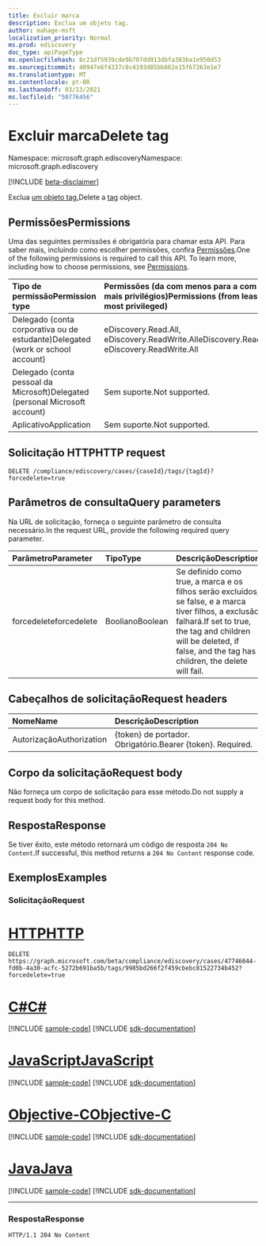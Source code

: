 ```yaml
---
title: Excluir marca
description: Exclua um objeto tag.
author: mahage-msft
localization_priority: Normal
ms.prod: ediscovery
doc_type: apiPageType
ms.openlocfilehash: 8c21df5939cde9b707dd913dbfa383ba1e950d53
ms.sourcegitcommit: 40947e6f4337c8c4193d85bb862e15f67263e1e7
ms.translationtype: MT
ms.contentlocale: pt-BR
ms.lasthandoff: 03/13/2021
ms.locfileid: "50776456"
---
```

# <a name="delete-tag"></a><span data-ttu-id="c2608-103">Excluir marca</span><span class="sxs-lookup"><span data-stu-id="c2608-103">Delete tag</span></span>

<span data-ttu-id="c2608-104">Namespace: microsoft.graph.ediscovery</span><span class="sxs-lookup"><span data-stu-id="c2608-104">Namespace: microsoft.graph.ediscovery</span></span>

[!INCLUDE [beta-disclaimer](../../includes/beta-disclaimer.md)]

<span data-ttu-id="c2608-105">Exclua [um objeto tag.](../resources/ediscovery-tag.md)</span><span class="sxs-lookup"><span data-stu-id="c2608-105">Delete a [tag](../resources/ediscovery-tag.md) object.</span></span>

## <a name="permissions"></a><span data-ttu-id="c2608-106">Permissões</span><span class="sxs-lookup"><span data-stu-id="c2608-106">Permissions</span></span>

<span data-ttu-id="c2608-p101">Uma das seguintes permissões é obrigatória para chamar esta API. Para saber mais, incluindo como escolher permissões, confira [Permissões](/graph/permissions-reference).</span><span class="sxs-lookup"><span data-stu-id="c2608-p101">One of the following permissions is required to call this API. To learn more, including how to choose permissions, see [Permissions](/graph/permissions-reference).</span></span>

|<span data-ttu-id="c2608-109">Tipo de permissão</span><span class="sxs-lookup"><span data-stu-id="c2608-109">Permission type</span></span>|<span data-ttu-id="c2608-110">Permissões (da com menos para a com mais privilégios)</span><span class="sxs-lookup"><span data-stu-id="c2608-110">Permissions (from least to most privileged)</span></span>|
|:---|:---|
|<span data-ttu-id="c2608-111">Delegado (conta corporativa ou de estudante)</span><span class="sxs-lookup"><span data-stu-id="c2608-111">Delegated (work or school account)</span></span>|<span data-ttu-id="c2608-112">eDiscovery.Read.All, eDiscovery.ReadWrite.All</span><span class="sxs-lookup"><span data-stu-id="c2608-112">eDiscovery.Read.All, eDiscovery.ReadWrite.All</span></span>|
|<span data-ttu-id="c2608-113">Delegado (conta pessoal da Microsoft)</span><span class="sxs-lookup"><span data-stu-id="c2608-113">Delegated (personal Microsoft account)</span></span>|<span data-ttu-id="c2608-114">Sem suporte.</span><span class="sxs-lookup"><span data-stu-id="c2608-114">Not supported.</span></span>|
|<span data-ttu-id="c2608-115">Aplicativo</span><span class="sxs-lookup"><span data-stu-id="c2608-115">Application</span></span>|<span data-ttu-id="c2608-116">Sem suporte.</span><span class="sxs-lookup"><span data-stu-id="c2608-116">Not supported.</span></span>|

## <a name="http-request"></a><span data-ttu-id="c2608-117">Solicitação HTTP</span><span class="sxs-lookup"><span data-stu-id="c2608-117">HTTP request</span></span>

<!-- {
  "blockType": "ignored"
}
-->

``` http
DELETE /compliance/ediscovery/cases/{caseId}/tags/{tagId}?forcedelete=true
```

## <a name="query-parameters"></a><span data-ttu-id="c2608-118">Parâmetros de consulta</span><span class="sxs-lookup"><span data-stu-id="c2608-118">Query parameters</span></span>

<span data-ttu-id="c2608-119">Na URL de solicitação, forneça o seguinte parâmetro de consulta necessário.</span><span class="sxs-lookup"><span data-stu-id="c2608-119">In the request URL, provide the following required query parameter.</span></span>

| <span data-ttu-id="c2608-120">Parâmetro</span><span class="sxs-lookup"><span data-stu-id="c2608-120">Parameter</span></span>     | <span data-ttu-id="c2608-121">Tipo</span><span class="sxs-lookup"><span data-stu-id="c2608-121">Type</span></span>    | <span data-ttu-id="c2608-122">Descrição</span><span class="sxs-lookup"><span data-stu-id="c2608-122">Description</span></span>                                                                              |
|:--------------|:--------|:-----------------------------------------------------------------------------------------|
| <span data-ttu-id="c2608-123">forcedelete</span><span class="sxs-lookup"><span data-stu-id="c2608-123">forcedelete</span></span>   | <span data-ttu-id="c2608-124">Booliano</span><span class="sxs-lookup"><span data-stu-id="c2608-124">Boolean</span></span> | <span data-ttu-id="c2608-125">Se definido como true, a marca e os filhos serão excluídos, se false, e a marca tiver filhos, a exclusão falhará.</span><span class="sxs-lookup"><span data-stu-id="c2608-125">If set to true, the tag and children will be deleted, if false, and the tag has children, the delete will fail.</span></span> |

## <a name="request-headers"></a><span data-ttu-id="c2608-126">Cabeçalhos de solicitação</span><span class="sxs-lookup"><span data-stu-id="c2608-126">Request headers</span></span>

|<span data-ttu-id="c2608-127">Nome</span><span class="sxs-lookup"><span data-stu-id="c2608-127">Name</span></span>|<span data-ttu-id="c2608-128">Descrição</span><span class="sxs-lookup"><span data-stu-id="c2608-128">Description</span></span>|
|:---|:---|
|<span data-ttu-id="c2608-129">Autorização</span><span class="sxs-lookup"><span data-stu-id="c2608-129">Authorization</span></span>|<span data-ttu-id="c2608-p102">{token} de portador. Obrigatório.</span><span class="sxs-lookup"><span data-stu-id="c2608-p102">Bearer {token}. Required.</span></span>|

## <a name="request-body"></a><span data-ttu-id="c2608-132">Corpo da solicitação</span><span class="sxs-lookup"><span data-stu-id="c2608-132">Request body</span></span>

<span data-ttu-id="c2608-133">Não forneça um corpo de solicitação para esse método.</span><span class="sxs-lookup"><span data-stu-id="c2608-133">Do not supply a request body for this method.</span></span>

## <a name="response"></a><span data-ttu-id="c2608-134">Resposta</span><span class="sxs-lookup"><span data-stu-id="c2608-134">Response</span></span>

<span data-ttu-id="c2608-135">Se tiver êxito, este método retornará um código de resposta `204 No Content`.</span><span class="sxs-lookup"><span data-stu-id="c2608-135">If successful, this method returns a `204 No Content` response code.</span></span>

## <a name="examples"></a><span data-ttu-id="c2608-136">Exemplos</span><span class="sxs-lookup"><span data-stu-id="c2608-136">Examples</span></span>

### <a name="request"></a><span data-ttu-id="c2608-137">Solicitação</span><span class="sxs-lookup"><span data-stu-id="c2608-137">Request</span></span>


# <a name="http"></a>[<span data-ttu-id="c2608-138">HTTP</span><span class="sxs-lookup"><span data-stu-id="c2608-138">HTTP</span></span>](#tab/http)
<!-- {
  "blockType": "request",
  "name": "delete_tag"
}
-->

``` http
DELETE https://graph.microsoft.com/beta/compliance/ediscovery/cases/47746044-fd0b-4a30-acfc-5272b691ba5b/tags/9985bd266f2f459cbebc81522734b452?forcedelete=true
```
# <a name="c"></a>[<span data-ttu-id="c2608-139">C#</span><span class="sxs-lookup"><span data-stu-id="c2608-139">C#</span></span>](#tab/csharp)
[!INCLUDE [sample-code](../includes/snippets/csharp/delete-tag-csharp-snippets.md)]
[!INCLUDE [sdk-documentation](../includes/snippets/snippets-sdk-documentation-link.md)]

# <a name="javascript"></a>[<span data-ttu-id="c2608-140">JavaScript</span><span class="sxs-lookup"><span data-stu-id="c2608-140">JavaScript</span></span>](#tab/javascript)
[!INCLUDE [sample-code](../includes/snippets/javascript/delete-tag-javascript-snippets.md)]
[!INCLUDE [sdk-documentation](../includes/snippets/snippets-sdk-documentation-link.md)]

# <a name="objective-c"></a>[<span data-ttu-id="c2608-141">Objective-C</span><span class="sxs-lookup"><span data-stu-id="c2608-141">Objective-C</span></span>](#tab/objc)
[!INCLUDE [sample-code](../includes/snippets/objc/delete-tag-objc-snippets.md)]
[!INCLUDE [sdk-documentation](../includes/snippets/snippets-sdk-documentation-link.md)]

# <a name="java"></a>[<span data-ttu-id="c2608-142">Java</span><span class="sxs-lookup"><span data-stu-id="c2608-142">Java</span></span>](#tab/java)
[!INCLUDE [sample-code](../includes/snippets/java/delete-tag-java-snippets.md)]
[!INCLUDE [sdk-documentation](../includes/snippets/snippets-sdk-documentation-link.md)]

---


### <a name="response"></a><span data-ttu-id="c2608-143">Resposta</span><span class="sxs-lookup"><span data-stu-id="c2608-143">Response</span></span>

<!-- {
  "blockType": "response",
  "truncated": true
}
-->

``` http
HTTP/1.1 204 No Content
```
